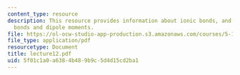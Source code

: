 ```yaml
---
content_type: resource
description: This resource provides information about ionic bonds, and polar covalent
  bonds and dipole moments.
file: https://ol-ocw-studio-app-production.s3.amazonaws.com/courses/5-112-principles-of-chemical-science-fall-2005/5f01c1a0a6384b489b9c5d4d15cd2ba1_lecture12.pdf
file_type: application/pdf
resourcetype: Document
title: lecture12.pdf
uid: 5f01c1a0-a638-4b48-9b9c-5d4d15cd2ba1
---
```

